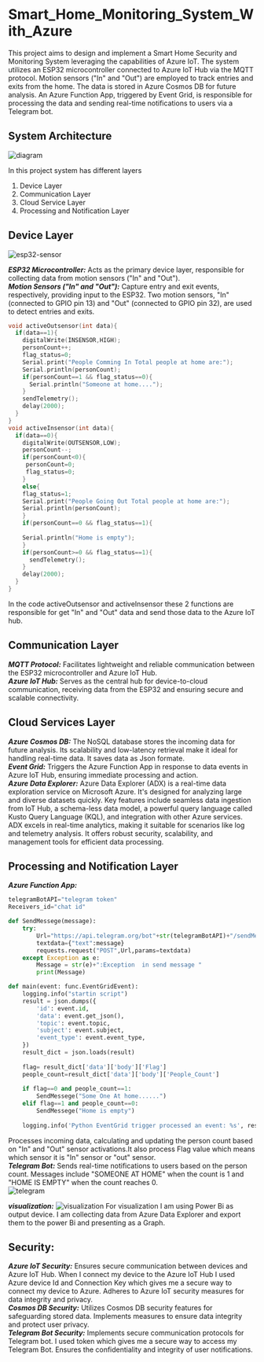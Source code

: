 # Smart_Home_Monitoring_System_With_Azure
 
This project aims to design and implement a Smart Home Security and Monitoring System leveraging the capabilities of Azure IoT. The system utilizes an ESP32 microcontroller connected to Azure IoT Hub via the MQTT protocol. Motion sensors ("In" and "Out") are employed to track entries and exits from the home. The data is stored in Azure Cosmos DB for future analysis. An Azure Function App, triggered by Event Grid, is responsible for processing the data and sending real-time notifications to users via a Telegram bot.

## System Architecture  
![diagram](Screenshots&pics/diagram.jpg)

In this project system has different layers

1. Device Layer  
2. Communication Layer
3. Cloud Service Layer
4. Processing and Notification Layer

## Device Layer
![esp32-sensor](Screenshots&pics/esp32_sensor.png)

___ESP32 Microcontroller:___ Acts as the primary device layer, responsible for collecting data from motion sensors ("In" and "Out").  
___Motion Sensors ("In" and "Out"):___ Capture entry and exit events, respectively, providing input to the ESP32. Two motion sensors, "In" (connected to GPIO pin 13) and "Out" (connected to GPIO pin 32), are used to detect entries and exits.
```cpp  
void activeOutsensor(int data){  
  if(data==1){
    digitalWrite(INSENSOR,HIGH);
    personCount++;
    flag_status=0;
    Serial.print("People Comming In Total people at home are:");
    Serial.println(personCount);
    if(personCount==1 && flag_status==0){
      Serial.println("Someone at home....");
    }
    sendTelemetry();
    delay(2000);
  }   
}
void activeInsensor(int data){
  if(data==0){
    digitalWrite(OUTSENSOR,LOW);
    personCount--;
    if(personCount<0){
     personCount=0;
     flag_status=0;
    }
    else{
    flag_status=1;
    Serial.print("People Going Out Total people at home are:");
    Serial.println(personCount);
    }
    if(personCount==0 && flag_status==1){
    
    Serial.println("Home is empty");
    }
    if(personCount>=0 && flag_status==1){
      sendTelemetry();
    }  
    delay(2000);   
  }
}

```

In the code activeOutsensor and activeInsensor these 2 functions are responsible for get "In" and "Out" data and send those data to the Azure IoT hub.

## Communication Layer
___MQTT Protocol:___ Facilitates lightweight and reliable communication between the ESP32 microcontroller and Azure IoT Hub.  
___Azure IoT Hub:___ Serves as the central hub for device-to-cloud communication, receiving data from the ESP32 and ensuring secure and scalable connectivity.  
## Cloud Services Layer
___Azure Cosmos DB:___ The NoSQL database stores the incoming data for future analysis. Its scalability and low-latency retrieval make it ideal for handling real-time data. It saves data as Json formate.  
___Event Grid:___ Triggers the Azure Function App in response to data events in Azure IoT Hub, ensuring immediate processing and action.  
___Azure Data Explorer:___ Azure Data Explorer (ADX) is a real-time data exploration service on Microsoft Azure. It's designed for analyzing large and diverse datasets quickly. Key features include seamless data ingestion from IoT Hub, a schema-less data model, a powerful query language called Kusto Query Language (KQL), and integration with other Azure services. ADX excels in real-time analytics, making it suitable for scenarios like log and telemetry analysis. It offers robust security, scalability, and management tools for efficient data processing.
## Processing and Notification Layer  
___Azure Function App:___  
```python
telegramBotAPI="telegram token"
Receivers_id="chat id"

def SendMessege(message):
    try:
        Url="https://api.telegram.org/bot"+str(telegramBotAPI)+"/sendMessage?chat_id="+str(Receivers_id)
        textdata={"text":message}
        requests.request("POST",Url,params=textdata)
    except Exception as e:
        Message = str(e)+":Exception  in send message "
        print(Message)

def main(event: func.EventGridEvent):
    logging.info("startin script")     
    result = json.dumps({
        'id': event.id,
        'data': event.get_json(),
        'topic': event.topic,
        'subject': event.subject,
        'event_type': event.event_type,
    })    
    result_dict = json.loads(result)   
    
    flag= result_dict['data']['body']['Flag']
    people_count=result_dict['data']['body']['People_Count']     
    
    if flag==0 and people_count==1:
        SendMessege("Some One At home......")
    elif flag==1 and people_count==0:
        SendMessege("Home is empty")   
         
    logging.info('Python EventGrid trigger processed an event: %s', result)

```  
 Processes incoming data, calculating and updating the person count based on "In" and "Out" sensor activations.It also process Flag value which means which sensor it is "In" sensor or "out" sensor.  
___Telegram Bot:___ Sends real-time notifications to users based on the person count. Messages include "SOMEONE AT HOME" when the count is 1 and "HOME IS EMPTY" when the count reaches 0.  
![telegram](Screenshots&pics/telegram.png) 

___visualization:___ 
![visualization](Screenshots&pics\visualization.jpg)  For visualization I am using Power Bi as output device. I am collecting data from Azure Data Explorer and export them to the power Bi and presenting as a Graph.

## Security:

___Azure IoT Security:___ Ensures secure communication between devices and Azure IoT Hub. When I connect my device to the Azure IoT Hub I used Azure device Id and Connection Key which gives me a secure way to connect my device to Azure. Adheres to Azure IoT security measures for data integrity and privacy.  
___Cosmos DB Security:___ Utilizes Cosmos DB security features for safeguarding stored data. Implements measures to ensure data integrity and protect user privacy.  
___Telegram Bot Security:___ Implements secure communication protocols for Telegram bot. I used token which gives me a secure way to access my Telegram Bot. Ensures the confidentiality and integrity of user notifications.  
 